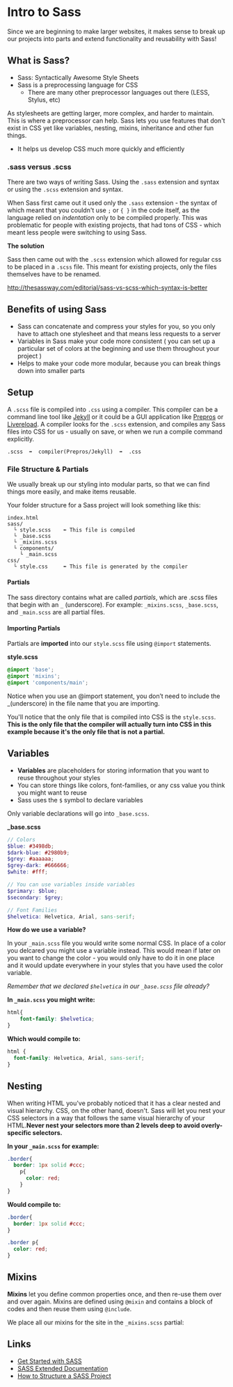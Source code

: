 # Intro to Sass

Since we are beginning to make larger websites, it makes sense to break up our projects into parts and extend functionality and reusability with Sass!

## What is Sass?
- Sass: Syntactically Awesome Style Sheets
- Sass is a preprocessing language for CSS
    - There are many other preprocessor languages out there (LESS, Stylus, etc) 

As stylesheets are getting larger, more complex, and harder to maintain. This is where a preprocessor can help. Sass lets you use features that don't exist in CSS yet like variables, nesting, mixins, inheritance and other fun things. 
- It helps us develop CSS much more quickly and efficiently

### .sass versus .scss
There are two ways of writing Sass. Using the ```.sass``` extension and syntax or using the ```.scss``` extension and syntax.

When Sass first came out it used only the ```.sass``` extension - the syntax of which meant that you couldn't use ```;``` or ```{ }``` in the code itself, as the language relied on *indentation* only to be compiled properly. This was problematic for people with existing projects, that had tons of CSS - which meant less people were switching to using Sass. 

**The solution**

Sass then came out with the ```.scss``` extension which allowed for regular css to be placed in a ```.scss``` file. This meant for existing projects, only the files themselves have to be renamed. 

http://thesassway.com/editorial/sass-vs-scss-which-syntax-is-better 

## Benefits of using Sass
- Sass can concatenate and compress your styles for you, so you only have to attach one stylesheet and that means less requests to a server
- Variables in Sass make your code more consistent ( you can set up a particular set of colors at the beginning and use them throughout your project )
- Helps to make your code more modular, because you can break things down into smaller parts

## Setup
A ```.scss``` file is compiled into ```.css``` using a compiler. This compiler can be a command line tool like [Jekyll](http://jekyllrb.com/docs/assets/) or it could be a GUI application like [Prepros](https://prepros.io/) or [Livereload](http://livereload.com/). A compiler looks for the ```.scss``` extension, and compiles any Sass files into CSS for us - usually on save, or when we run a compile command explicitly. 
```
.scss  ➡  compiler(Prepros/Jekyll)  ➡  .css
```

### File Structure & Partials
We usually break up our styling into modular parts, so that we can find things more easily, and make items reusable.

Your folder structure for a Sass project will look something like this: 
```
index.html
sass/
  └ style.scss    ⬅︎ This file is compiled
  └ _base.scss
  └ _mixins.scss
  └ components/
    └ _main.scss
css/
  └ style.css     ⬅︎ This file is generated by the compiler
```

#### Partials
 The sass directory contains what are called *partials*, which are .scss files that begin with an ```_``` (underscore). For example: ```_mixins.scss```, ```_base.scss```, and ```_main.scss``` are all partial files. 

#### Importing Partials
Partials are **imported** into our ```style.scss``` file using ```@import``` statements.

**style.scss**
```scss
@import 'base';
@import 'mixins';
@import 'components/main';
```
Notice when you use an @import statement, you don’t need to include the _(underscore) in the file name that you are importing.

You'll notice that the only file that is compiled into CSS is the ```style.scss```. **This is the only file that the compiler will actually turn into CSS in this example because it's the only file that is not a partial.**

## Variables
- **Variables** are placeholders for storing information that you want to reuse  throughout your styles
- You can store things like colors,  font-families, or any css value you think you might want to reuse
- Sass uses the ```$``` symbol to declare variables

Only variable declarations will go into ```_base.scss```. 

**_base.scss**
```scss
// Colors
$blue: #3498db;
$dark-blue: #2980b9;
$grey: #aaaaaa;
$grey-dark: #666666;
$white: #fff;

// You can use variables inside variables
$primary: $blue;
$secondary: $grey;

// Font Families
$helvetica: Helvetica, Arial, sans-serif;
```

**How do we use a variable?**

In your ```_main.scss``` file you would write some normal CSS. In place of a color you delcared you might use a variable instead. This would mean if later on you want to change the color - you would only have to do it in one place and it would update everywhere in your styles that you have used the color variable. 

*Remember that we declared ```$helvetica``` in our ```_base.scss``` file already?*

**In ```_main.scss``` you might write:**
```scss
html{
    font-family: $helvetica;
}
```

**Which would compile to:**
```scss
html {
  font-family: Helvetica, Arial, sans-serif;
}
```
## Nesting
When writing HTML you've probably noticed that it has a clear nested and visual hierarchy. CSS, on the other hand, doesn't. Sass will let you nest your CSS selectors in a way that follows the same visual hierarchy of your HTML.**Never nest your selectors more than 2 levels deep to avoid overly-specific selectors.**

**In your ```_main.scss``` for example:**
```scss
.border{
  border: 1px solid #ccc;
    p{
      color: red;
    }
}
```

**Would compile to:**
```scss
.border{
  border: 1px solid #ccc;
}

.border p{
  color: red;
}
```

## Mixins
**Mixins** let you define common properties once, and then re-use them over and over again. Mixins are defined using ```@mixin``` and contains a block of codes and then reuse them using ```@include```.

We place all our mixins for the site in the ```_mixins.scss``` partial: 

## Links

- [Get Started with SASS](http://sass-lang.com/guide)
- [SASS Extended Documentation](http://sass-lang.com/documentation/file.SASS_REFERENCE.html)
- [How to Structure a SASS Project](http://thesassway.com/beginner/how-to-structure-a-sass-project)

